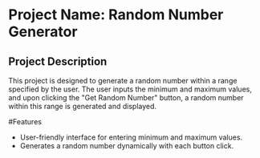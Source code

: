 # Project Name: Random Number Generator
## Project Description
This project is designed to generate a random number within a range specified by the user. The user inputs the minimum and maximum values, and upon clicking the "Get Random Number" button, a random number within this range is generated and displayed.

#Features
* User-friendly interface for entering minimum and maximum values.
* Generates a random number dynamically with each button click.


